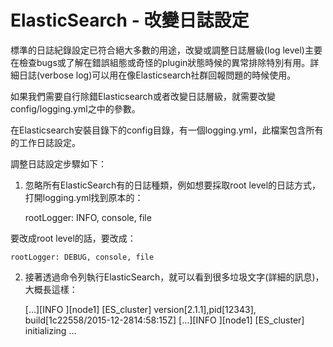 # ElasticSearch - 改變日誌設定

標準的日誌紀錄設定已符合絕大多數的用途，改變或調整日誌層級(log level)主要在檢查bugs或了解在錯誤組態或奇怪的plugin狀態時候的異常排除特別有用。詳細日誌(verbose log)可以用在像Elasticsearch社群回報問題的時候使用。

如果我們需要自行除錯Elasticsearch或者改變日誌層級，就需要改變config/logging.yml之中的參數。

在Elasticsearch安裝目錄下的config目錄，有一個logging.yml，此檔案包含所有的工作日誌設定。

調整日誌設定步驟如下：

1. 忽略所有ElasticSearch有的日誌種類，例如想要採取root level的日誌方式，打開logging.yml找到原本的：


    rootLogger: INFO, console, file
    
要改成root level的話，要改成：

    
    rootLogger: DEBUG, console, file
    
2. 接著透過命令列執行ElasticSearch，就可以看到很多垃圾文字(詳細的訊息)，大概長這樣：


    […][INFO ][node1] [ES_cluster] version[2.1.1],pid[12343], build[1c22558/2015-12-2814:58:15Z]
    […][INFO ][node1] [ES_cluster] initializing …
